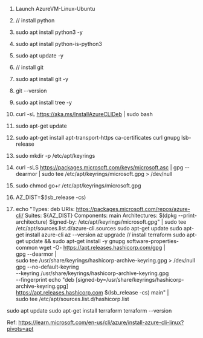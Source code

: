 1. Launch AzureVM-Linux-Ubuntu
2. // install python
3. sudo apt install python3 -y
4. sudo apt install python-is-python3
5. sudo apt update -y
6. // install git
7. sudo apt install git -y
8. git --version
9. sudo apt install tree -y
   
10. curl -sL https://aka.ms/InstallAzureCLIDeb | sudo bash
11. sudo apt-get update
12. sudo apt-get install apt-transport-https ca-certificates curl gnupg lsb-release
13. sudo mkdir -p /etc/apt/keyrings
14. curl -sLS https://packages.microsoft.com/keys/microsoft.asc |   gpg --dearmor | sudo tee /etc/apt/keyrings/microsoft.gpg > /dev/null
15. sudo chmod go+r /etc/apt/keyrings/microsoft.gpg
16. AZ_DIST=$(lsb_release -cs)
17. echo "Types: deb
URIs: https://packages.microsoft.com/repos/azure-cli/
Suites: ${AZ_DIST}
Components: main
Architectures: $(dpkg --print-architecture)
Signed-by: /etc/apt/keyrings/microsoft.gpg" | sudo tee /etc/apt/sources.list.d/azure-cli.sources
sudo apt-get update
sudo apt-get install azure-cli
az --version
az upgrade
// install terraform
sudo apt-get update && sudo apt-get install -y gnupg software-properties-common
wget -O- https://apt.releases.hashicorp.com/gpg | \
gpg --dearmor | \
sudo tee /usr/share/keyrings/hashicorp-archive-keyring.gpg > /dev/null
gpg --no-default-keyring \
--keyring /usr/share/keyrings/hashicorp-archive-keyring.gpg \
--fingerprint
echo "deb [signed-by=/usr/share/keyrings/hashicorp-archive-keyring.gpg] \
https://apt.releases.hashicorp.com $(lsb_release -cs) main" | \
sudo tee /etc/apt/sources.list.d/hashicorp.list

sudo apt update
sudo apt-get install terraform
terraform --version



Ref: https://learn.microsoft.com/en-us/cli/azure/install-azure-cli-linux?pivots=apt
